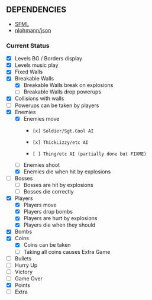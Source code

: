 ## DEPENDENCIES ##

* [SFML](https://github.com/SFML/SFML)
* [nlohmann/json](https://github.com/nlohmann/json)

### Current Status ###

- [x] Levels BG / Borders display
- [x] Levels music play
- [x] Fixed Walls
- [x] Breakable Walls  
  - [x] Breakable Walls break on explosions
  - [ ] Breakable Walls drop powerups
- [x] Collisions with walls
- [ ] Powerups can be taken by players
- [x] Enemies  
  -   [x] Enemies move  
    -     [x] Soldier/Sgt.Cool AI
    -     [x] ThickLizzy/etc AI
    -     [ ] Thing/etc AI (partially done but FIXME)
  -   [ ] Enemies shoot
  -   [x] Enemies die when hit by explosions
- [ ] Bosses   
  -   [ ] Bosses are hit by explosions
  -   [ ] Bosses die correctly
- [x] Players   
  -   [x] Players move
  -   [x] Players drop bombs
  -   [x] Players are hurt by explosions
  -   [x] Players die when they should
- [x] Bombs
- [x] Coins   
  -   [x] Coins can be taken
  -   [ ] Taking all coins causes Extra Game
- [ ] Bullets
- [ ] Hurry Up
- [ ] Victory
- [ ] Game Over
- [x] Points
- [ ] Extra

